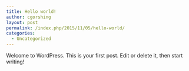```yaml
---
title: Hello world!
author: cgorshing
layout: post
permalink: /index.php/2015/11/05/hello-world/
categories:
  - Uncategorized
---
```

Welcome to WordPress. This is your first post. Edit or delete it, then start writing!